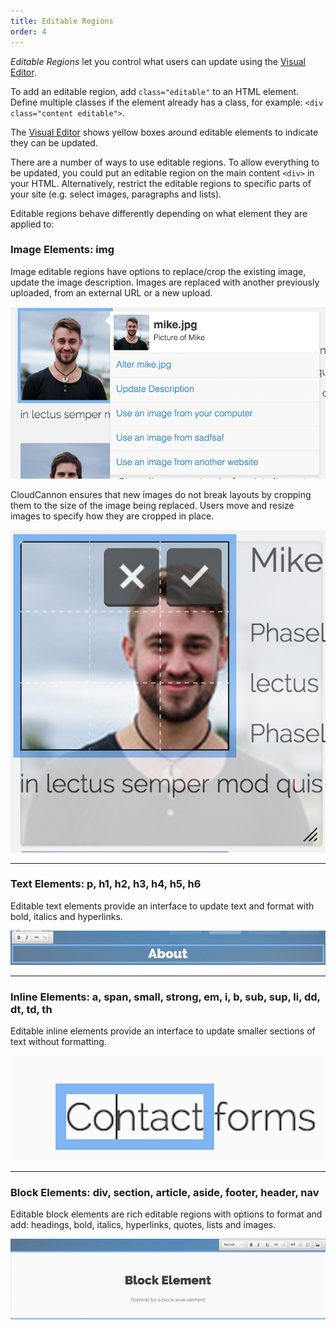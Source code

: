 ```yaml
---
title: Editable Regions
order: 4
---
```


*Editable Regions* let you control what users can update using the [Visual Editor](/editing/visual-editor).

To add an editable region, add `class="editable"` to an HTML element. Define multiple classes if the element already has a class, for example: `<div class="content editable">`.

The [Visual Editor](/editing/visual-editor/) shows yellow boxes around editable elements to indicate they can be updated.

There are a number of ways to use editable regions. To allow everything to be updated, you could put an editable region on the main content `<div>` in your HTML. Alternatively, restrict the editable regions to specific parts of your site (e.g. select images, paragraphs and lists).

Editable regions behave differently depending on what element they are applied to:

### Image Elements: img

Image editable regions have options to replace/crop the existing image, update the image description. Images are replaced with another previously uploaded, from an external URL or a new upload.

![Upload Image](/img/editing/3.png)

CloudCannon ensures that new images do not break layouts by cropping them to the size of the image being replaced. Users move and resize images to specify how they are cropped in place.

![Crop](/img/editing/4.png)

---

### Text Elements: p, h1, h2, h3, h4, h5, h6

Editable text elements provide an interface to update text and format with bold, italics and hyperlinks.

![Text Elements](/img/editing/5.png)

---

### Inline Elements: a, span, small, strong, em, i, b, sub, sup, li, dd, dt, td, th
Editable inline elements provide an interface to update smaller sections of text without formatting.

![Inline Elements](/img/editing/6.png)

---

### Block Elements: div, section, article, aside, footer, header, nav

Editable block elements are rich editable regions with options to format and add: headings, bold, italics, hyperlinks, quotes, lists and images.

![Block Elements](/img/editing/7.png)
